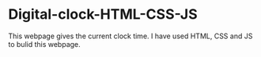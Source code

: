 # Digital-clock-HTML-CSS-JS
This webpage gives the current clock time. I have used HTML, CSS and JS to bulid this webpage.
